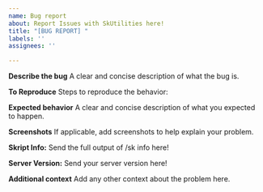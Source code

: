 ```yaml
---
name: Bug report
about: Report Issues with SkUtilities here!
title: "[BUG REPORT] "
labels: ''
assignees: ''

---
```


**Describe the bug**
A clear and concise description of what the bug is.

**To Reproduce**
Steps to reproduce the behavior:

**Expected behavior**
A clear and concise description of what you expected to happen.

**Screenshots**
If applicable, add screenshots to help explain your problem.

**Skript Info:**
Send the full output of /sk info here!

**Server Version:**
Send your server version here!

**Additional context**
Add any other context about the problem here.
